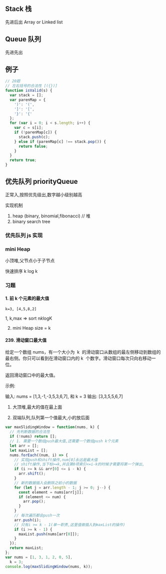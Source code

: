 ## Stack 栈

先进后出
Array or Linked list

## Queue 队列

先进先出

## 例子

```js
// 20题
// 左右括号的合法性 [({})]
function isValid(s) {
  var stack = [];
  var parenMap = {
    ')': '(',
    ']': '[',
    '}': '{'
  };
  for (var i = 0; i < s.length; i++) {
    var c = s[i];
    if (!parenMap[c]) {
      stack.push(c);
    } else if (parenMap[c] !== stack.pop()) {
      return false;
    }
  }
  return true;
}
```

## 优先队列 priorityQueue

正常入,按照优先级出,数字越小级别越高

实现机制

1. heap (binary, binomial,fibonacci) // 堆
2. binary search tree

### 优先队列 js 实现

### mini Heap

小顶堆,父节点小于子节点

快速排序 k log k

### 习题

#### 1. 前 k 个元素的最大值

```
k=3, [4,5,8,2]
```

1, k,max => sort n*k*logK

2. mini Heap
   size = k

#### 239. 滑动窗口最大值

给定一个数组 nums，有一个大小为  k  的滑动窗口从数组的最左侧移动到数组的最右侧。你只可以看到在滑动窗口内的 k  个数字。滑动窗口每次只向右移动一位。

返回滑动窗口中的最大值。

示例:

输入: nums = [1,3,-1,-3,5,3,6,7], 和 k = 3
输出: [3,3,5,5,6,7]

1. 大顶堆,最大的值在最上面

2. 双端队列,队列第一个值最大,小的放后面

```js
var maxSlidingWindow = function(nums, k) {
  // 先判断数据的合法性
  if (!nums) return [];
  // 1. 需要一个数组push最大值,还需要一个数组push k个元素
  let arr = [];
  let maxList = [];
  nums.forEach((num, i) => {
    // 实现push和shift操作,num[0]永远是最大值
    // shift操作,当下标>=k,并且第0项索引<=i-k的时候才需要将第一个弹出,
    if (i >= k && arr[0] <= i - k) {
      arr.shift();
    }
    // 新的数据插入会删除之前小的数据
    for (let j = arr.length - 1; j >= 0; j--) {
      const element = nums[arr[j]];
      if (element <= num) {
        arr.pop();
      }
    }
    // 每次遍历都会push一次
    arr.push(i);
    // 只有i >= k - 1(单一职责,这里值做插入到maxList的操作)
    if (i >= k - 1) {
      maxList.push(nums[arr[0]]);
    }
  });
  return maxList;
};
var nums = [1, 3, 1, 2, 0, 5],
  k = 3;
console.log(maxSlidingWindow(nums, k));
```
